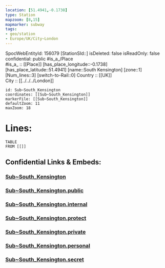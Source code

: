 ```yaml
---
location: [51.4941,-0.1738] 
type: Station 
mapzoom: [8,15] 
mapmarker: subway 
tags:
- geo/station
- Europe/UK/City~London
---
```

SpocWebEntityId: 156079
[StationSId::] 
isDeleted: false
isReadOnly: false
confidential: public
#is_a_/Place  
#is_a_ :: [[Place]] 
[has_place_longitude::-0.1738] 
[has_place_latitude::51.4941] 
[name::South Kensington] 
[zone::1] 
[Num_lines::3] 
[switch-to-Rail::0] 
Country :: [[UK]]  
City :: [[../../../London]]  


```leaflet
id: Sub~South_Kensington
coordinates: [[Sub~South_Kensington]] 
markerFile: [[Sub~South_Kensington]] 
defaultZoom: 11 
maxZoom: 18
```


# Lines: 
```dataview
TABLE 
FROM [[]] 
```


## Confidential Links & Embeds: 

### [Sub~South_Kensington](/_Standards/Earth/Continent/Europe/Europe~North/UK/England/Regions~England/London,Greater/cities~GreaterLondon/Underground/Station/Sub~South_Kensington.md) 

### [Sub~South_Kensington.public](/_public/Earth/Continent/Europe/Europe~North/UK/England/Regions~England/London,Greater/cities~GreaterLondon/Underground/Station/Sub~South_Kensington.public.md) 

### [Sub~South_Kensington.internal](/_internal/Earth/Continent/Europe/Europe~North/UK/England/Regions~England/London,Greater/cities~GreaterLondon/Underground/Station/Sub~South_Kensington.internal.md) 

### [Sub~South_Kensington.protect](/_protect/Earth/Continent/Europe/Europe~North/UK/England/Regions~England/London,Greater/cities~GreaterLondon/Underground/Station/Sub~South_Kensington.protect.md) 

### [Sub~South_Kensington.private](/_private/Earth/Continent/Europe/Europe~North/UK/England/Regions~England/London,Greater/cities~GreaterLondon/Underground/Station/Sub~South_Kensington.private.md) 

### [Sub~South_Kensington.personal](/_personal/Earth/Continent/Europe/Europe~North/UK/England/Regions~England/London,Greater/cities~GreaterLondon/Underground/Station/Sub~South_Kensington.personal.md) 

### [Sub~South_Kensington.secret](/_secret/Earth/Continent/Europe/Europe~North/UK/England/Regions~England/London,Greater/cities~GreaterLondon/Underground/Station/Sub~South_Kensington.secret.md)

